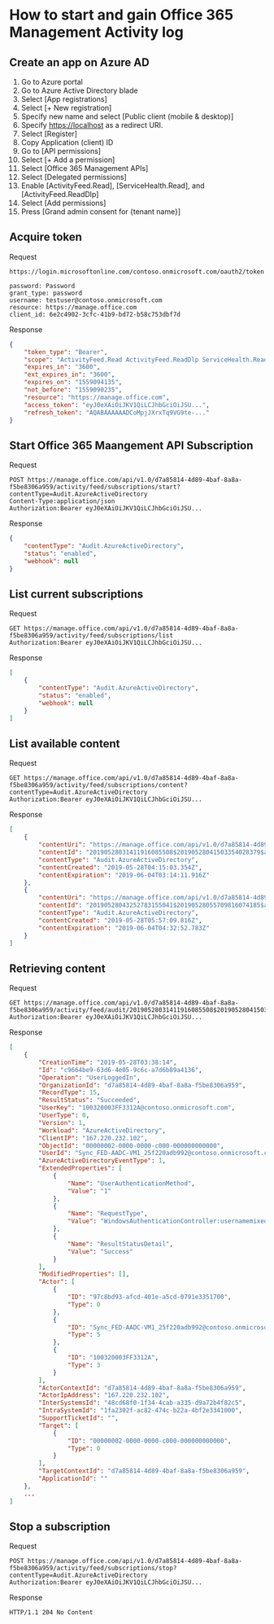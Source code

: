 # How to start and gain Office 365 Management Activity log

## Create an app on Azure AD

1. Go to Azure portal
2. Go to Azure Active Directory blade
3. Select [App registrations]
4. Select [+ New registration]
5. Specify new name and select [Public client (mobile & desktop)]
6. Specify <https://localhost> as a redirect URI.
7. Select [Register]
8. Copy Application (client) ID
9. Go to [API permissions]
10. Select [+ Add a permission]
11. Select [Office 365 Management APIs]
12. Select [Delegated permissions]
13. Enable [ActivityFeed.Read], [ServiceHealth.Read], and [ActivityFeed.ReadDlp]
14. Select [Add permissions]
15. Press [Grand admin consent for {tenant name}]

## Acquire token

Request

```text
https://login.microsoftonline.com/contoso.onmicrosoft.com/oauth2/token

password: Password
grant_type: password
username: testuser@contoso.onmicrosoft.com
resource: https://manage.office.com
client_id: 6e2c4902-3cfc-41b9-bd72-b58c753dbf7d
```

Response

```json
{
    "token_type": "Bearer",
    "scope": "ActivityFeed.Read ActivityFeed.ReadDlp ServiceHealth.Read",
    "expires_in": "3600",
    "ext_expires_in": "3600",
    "expires_on": "1559094135",
    "not_before": "1559090235",
    "resource": "https://manage.office.com",
    "access_token": "eyJ0eXAiOiJKV1QiLCJhbGciOiJSU...",
    "refresh_token": "AQABAAAAAADCoMpjJXrxTq9VG9te-..."
}
```

## Start Office 365 Maangement API Subscription

Request

```text
POST https://manage.office.com/api/v1.0/d7a85814-4d89-4baf-8a8a-f5be8306a959/activity/feed/subscriptions/start?contentType=Audit.AzureActiveDirectory
Content-Type:application/json
Authorization:Bearer eyJ0eXAiOiJKV1QiLCJhbGciOiJSU...
```

Response

```json
{
    "contentType": "Audit.AzureActiveDirectory",
    "status": "enabled",
    "webhook": null
}
```

## List current subscriptions

Request

```text
GET https://manage.office.com/api/v1.0/d7a85814-4d89-4baf-8a8a-f5be8306a959/activity/feed/subscriptions/list
Authorization:Bearer eyJ0eXAiOiJKV1QiLCJhbGciOiJSU...
```

Response

```json
[
    {
        "contentType": "Audit.AzureActiveDirectory",
        "status": "enabled",
        "webhook": null
    }
]
```

## List available content

Request

```text
GET https://manage.office.com/api/v1.0/d7a85814-4d89-4baf-8a8a-f5be8306a959/activity/feed/subscriptions/content?contentType=Audit.AzureActiveDirectory
Authorization:Bearer eyJ0eXAiOiJKV1QiLCJhbGciOiJSU...
```

Response

```json
[
    {
        "contentUri": "https://manage.office.com/api/v1.0/d7a85814-4d89-4baf-8a8a-f5be8306a959/activity/feed/audit/20190528031411916085508$20190528041503354028379$audit_azureactivedirectory$Audit_AzureActiveDirectory$apac0015",
        "contentId": "20190528031411916085508$20190528041503354028379$audit_azureactivedirectory$Audit_AzureActiveDirectory$apac0015",
        "contentType": "Audit.AzureActiveDirectory",
        "contentCreated": "2019-05-28T04:15:03.354Z",
        "contentExpiration": "2019-06-04T03:14:11.916Z"
    },
    {
        "contentUri": "https://manage.office.com/api/v1.0/d7a85814-4d89-4baf-8a8a-f5be8306a959/activity/feed/audit/20190528043252783155041$20190528055709816074185$audit_azureactivedirectory$Audit_AzureActiveDirectory$apac0015",
        "contentId": "20190528043252783155041$20190528055709816074185$audit_azureactivedirectory$Audit_AzureActiveDirectory$apac0015",
        "contentType": "Audit.AzureActiveDirectory",
        "contentCreated": "2019-05-28T05:57:09.816Z",
        "contentExpiration": "2019-06-04T04:32:52.783Z"
    }
]
```

## Retrieving content

Request

```text
GET https://manage.office.com/api/v1.0/d7a85814-4d89-4baf-8a8a-f5be8306a959/activity/feed/audit/20190528031411916085508$20190528041503354028379$audit_azureactivedirectory$Audit_AzureActiveDirectory$apac0015
Authorization:Bearer eyJ0eXAiOiJKV1QiLCJhbGciOiJSU...
```

Response

```json
[
    {
        "CreationTime": "2019-05-28T03:38:14",
        "Id": "c9664be9-63d6-4e05-9c6c-a7d6b89a4136",
        "Operation": "UserLoggedIn",
        "OrganizationId": "d7a85814-4d89-4baf-8a8a-f5be8306a959",
        "RecordType": 15,
        "ResultStatus": "Succeeded",
        "UserKey": "100320003FF3312A@contoso.onmicrosoft.com",
        "UserType": 0,
        "Version": 1,
        "Workload": "AzureActiveDirectory",
        "ClientIP": "167.220.232.102",
        "ObjectId": "00000002-0000-0000-c000-000000000000",
        "UserId": "Sync_FED-AADC-VM1_25f220adb992@contoso.onmicrosoft.com",
        "AzureActiveDirectoryEventType": 1,
        "ExtendedProperties": [
            {
                "Name": "UserAuthenticationMethod",
                "Value": "1"
            },
            {
                "Name": "RequestType",
                "Value": "WindowsAuthenticationController:usernamemixed"
            },
            {
                "Name": "ResultStatusDetail",
                "Value": "Success"
            }
        ],
        "ModifiedProperties": [],
        "Actor": [
            {
                "ID": "97c8bd93-afcd-401e-a5cd-0791e3351700",
                "Type": 0
            },
            {
                "ID": "Sync_FED-AADC-VM1_25f220adb992@contoso.onmicrosoft.com",
                "Type": 5
            },
            {
                "ID": "100320003FF3312A",
                "Type": 3
            }
        ],
        "ActorContextId": "d7a85814-4d89-4baf-8a8a-f5be8306a959",
        "ActorIpAddress": "167.220.232.102",
        "InterSystemsId": "48cd68f0-1f34-4cab-a335-d9a72b4f82c5",
        "IntraSystemId": "1fa2302f-ac82-474c-b22a-4bf2e3341000",
        "SupportTicketId": "",
        "Target": [
            {
                "ID": "00000002-0000-0000-c000-000000000000",
                "Type": 0
            }
        ],
        "TargetContextId": "d7a85814-4d89-4baf-8a8a-f5be8306a959",
        "ApplicationId": ""
    },
    ...
]
```

## Stop a subscription

Request

```text
POST https://manage.office.com/api/v1.0/d7a85814-4d89-4baf-8a8a-f5be8306a959/activity/feed/subscriptions/stop?contentType=Audit.AzureActiveDirectory
Authorization:Bearer eyJ0eXAiOiJKV1QiLCJhbGciOiJSU...
```

Response

```text
HTTP/1.1 204 No Content
```
